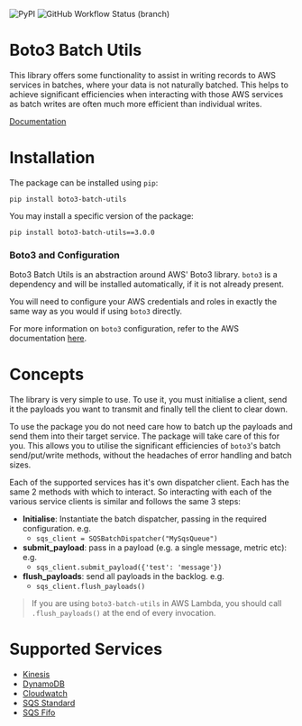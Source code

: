 ![PyPI](https://img.shields.io/pypi/v/boto3-batch-utils?style=for-the-badge)
![GitHub Workflow Status (branch)](https://img.shields.io/github/workflow/status/g-farrow/boto3_batch_utils/Boto3%20Batch%20Utils/master?label=MASTER%20BRANCH&logo=github&style=for-the-badge)


Boto3 Batch Utils
=================
This library offers some functionality to assist in writing records to AWS services in batches, where your data is not 
naturally batched. This helps to achieve significant efficiencies when interacting with those AWS services as batch 
writes are often much more efficient than individual writes.

[Documentation]()

# Installation
The package can be installed using `pip`:
```
pip install boto3-batch-utils
```

You may install a specific version of the package:
```
pip install boto3-batch-utils==3.0.0
```

### Boto3 and Configuration
Boto3 Batch Utils is an abstraction around AWS' Boto3 library. `boto3` is a dependency and will be installed 
automatically, if it is not already present.

You will need to configure your AWS credentials and roles in exactly the same way as you would if using `boto3`
directly.

For more information on `boto3` configuration, refer to the AWS documentation 
[here](https://boto3.amazonaws.com/v1/documentation/api/latest/guide/quickstart.html).

# Concepts
The library is very simple to use. To use it, you must initialise a client, send it the payloads you want to transmit
 and finally tell the client to clear down.

To use the package you do not need care how to batch up the payloads and send them into their target service. The 
package will take care of this for you. This allows you to utilise the significant efficiencies of `boto3`'s batch 
send/put/write methods, without the headaches of error handling and batch sizes.

Each of the supported services has it's own dispatcher client. Each has the same 2 methods with which to interact. So
interacting with each of the various service clients is similar and follows the same 3 steps: 
* **Initialise**: Instantiate the batch dispatcher, passing in the required configuration. e.g. 
  * `sqs_client = SQSBatchDispatcher("MySqsQueue")`
* **submit_payload**: pass in a payload (e.g. a single message, metric etc): e.g.
  * `sqs_client.submit_payload({'test': 'message'})`
* **flush_payloads**: send all payloads in the backlog. e.g.
  * `sqs_client.flush_payloads()`

> If you are using `boto3-batch-utils` in AWS Lambda, you should call `.flush_payloads()` at the end of every 
invocation.

# Supported Services

* [Kinesis](https://g-farrow.github.io/boto3_batch_utils/kinesis)
* [DynamoDB](https://g-farrow.github.io/boto3_batch_utils/dynamodb)
* [Cloudwatch](https://g-farrow.github.io/boto3_batch_utils/cloudwatch)
* [SQS Standard](https://g-farrow.github.io/boto3_batch_utils/sqs/standard)
* [SQS Fifo](https://g-farrow.github.io/boto3_batch_utils/sqs/fifo)
